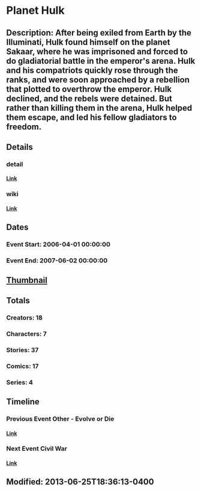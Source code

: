 # Planet Hulk
## Description: After being exiled from Earth by the Illuminati, Hulk found himself on the planet Sakaar, where he was imprisoned and forced to do gladiatorial battle in the emperor's arena. Hulk and his compatriots quickly rose through the ranks, and were soon approached by a rebellion that plotted to overthrow the emperor. Hulk declined, and the rebels were detained. But rather than killing them in the arena, Hulk helped them escape, and led his fellow gladiators to freedom.
## Details
### detail
#### [Link](http://marvel.com/comics/events/212/planet_hulk?utm_campaign=apiRef&utm_source=225578a89fc76f3d20fbffda5d17a88d)
### wiki
#### [Link](http://marvel.com/universe/Planet_Hulk?utm_campaign=apiRef&utm_source=225578a89fc76f3d20fbffda5d17a88d)
## Dates
### Event Start: 2006-04-01 00:00:00
### Event End: 2007-06-02 00:00:00
## [Thumbnail](http://i.annihil.us/u/prod/marvel/i/mg/5/c0/51ca1b3671a48.jpg)
## Totals
### Creators: 18
### Characters: 7
### Stories: 37
### Comics: 17
### Series: 4
## Timeline
### Previous Event Other - Evolve or Die
#### [Link](http://gateway.marvel.com/v1/public/events/266)
### Next Event Civil War
#### [Link](http://gateway.marvel.com/v1/public/events/238)
## Modified: 2013-06-25T18:36:13-0400